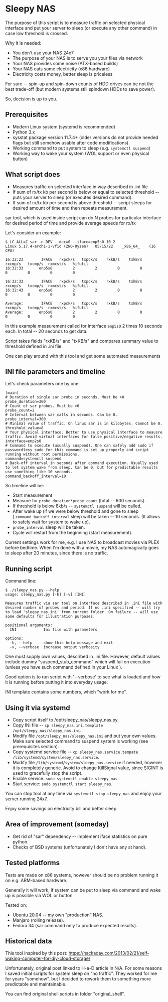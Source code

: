 # Sleepy NAS

The purpose of this script is to measure traffic on selected physical interface and put your server to sleep (or execute any other command) in case low threshold is crossed.

Why it is needed:

* You don't use your NAS 24x7
* The purpose of your NAS is to serve you your files via network
* Your NAS provides some noise (ATX-based builds)
* Your NAS eats some electricity (x86 hardware)
* Electricity costs money, better sleep is priceless

For sure -- spin-up and spin-down counts of HDD drives can be not the best trade-off (but modern systems still spindown HDDs to save power). 

So, decision is up to you.

## Prerequisites

* Modern Linux system (systemd is recommended)
* Python 3.x
* sysstat package version 11.7.4+ (older versions do not provide needed flags but still somehow usable after code modifications).
* Working command to put system to sleep (e.g. `systemctl suspend`)
* Working way to wake your system (WOL support or even physical button)

## What script does
* Measures traffic on selected interface in way described in .ini file
* If sum of rx/tx kb per second is below or equal to selected threshold -- puts your server to sleep (or executes desired command).
* If sum of rx/tx kb per second is above threshold -- script sleeps for desired amount of time and then repeats measurement.

sar tool, which is used inside script can do N probes for particular interface for desired period of time and provide average speeds for rx/tx

Let's consider an example:

```
$ LC_ALL=C sar -n DEV --dec=0 --iface=enp5s0 10 2
Linux 5.17.4-arch1-1-vfio (ZNO-Ryzen) 	05/15/22 	_x86_64_	(16 CPU)

16:32:23        IFACE   rxpck/s   txpck/s    rxkB/s    txkB/s   rxcmp/s   txcmp/s  rxmcst/s   %ifutil
16:32:33       enp5s0         2         2         0         0         0         0         0         0

16:32:33        IFACE   rxpck/s   txpck/s    rxkB/s    txkB/s   rxcmp/s   txcmp/s  rxmcst/s   %ifutil
16:32:43       enp5s0         2         2         0         0         0         0         0         0

Average:        IFACE   rxpck/s   txpck/s    rxkB/s    txkB/s   rxcmp/s   txcmp/s  rxmcst/s   %ifutil
Average:       enp5s0         2         2         0         0         0         0         0         0

```

In this example measurement called for interface `enp5s0` 2 times 10 seconds each. In total -- 20 seconds to get data.

Script takes fields "rxKB/s" and "txKB/s" and compares summary value to threshold defined in .ini file.

One can play around with this tool and get some automated measurements 

## INI file parameters and timeline

Let's check parameters one by one:

```
[main]
# Duration of single sar probe in seconds. Must be >0
probe_duration=300
# Count of sar probes. Must be >0
probe_count=2
# Interval between sar calls in seconds. Can be 0.
probe_interval=300
# Minimal value of traffic. On linux sar is in kilobytes. Cannot be 0.
threshold_value=8
# Your physical interface. Better to use physical interface to meausre traffic. Avoid virtual interfaces for false positive/negative results.
interface=enp2s0
# Command to execute (usually suspend). One can safely add sudo if passwordless sudo for this command is set up properly and script running without root permissions.
command=systemctl suspend
# Back-off interval in seconds after command execution. Usually used to let system wake from sleep. Can be 0, but for predictable results use something like 10 seconds.
command_backoff_interval=10
```

So timeline will be:

* Start measurement
* Measure for `probe_duration*probe_count` (total -- 600 seconds).
* If threshold is below 8kb/s -- `systemctl suspend` will be called.
* After wake up (if we were below threshold and gone to sleep ).`command_backoff_interval` sleep will be taken -- 10 seconds. (It allows to safely wait for system to wake up).
* `probe_interval` sleep will be taken.
* Cycle will restart from the beginning (start measurement).

Current settings work for me, e.g. I use NAS to broadcast movies via PLEX before bedtime. 
When I'm done with a movie, my NAS automagically goes to sleep after 20 minutes, since there is no traffic.

## Running script

Command line:
```
$ ./sleepy_nas.py --help
usage: sleepy_nas.py [-h] [-v] [INI]

Measures traffic via sar tool on interface described in .ini file with desired number of probes and period. If no .ini specified -- will try to load 'sleepy_nas.ini' from current folder. On failure -- will use some defaults for illustration purposes.

positional arguments:
  INI            Ini file with parameters

options:
  -h, --help     show this help message and exit
  -v, --verbose  increase output verbosity
```

One must supply own values, described in .ini file. However, default values include dummy "suspend_stub_command" which will fail on execution (unless you have such command defined in your Linux ).

Good option is to run script with '--verbose' to see what is loaded and how it is running before putting it into everyday usage.

INI template contains some numbers, which "work for me".

## Using it via systemd

* Copy script itself to /opt/sleepy_nas/sleepy_nas.py.
* Copy INI file -- `cp sleepy_nas.ini.template /opt/sleepy_nas/sleepy_nas.ini`.
* Modify file `/opt/sleepy_nas/sleepy_nas.ini` and put your own values. Make sure selected command to suspend system is working (see prerequisites section).
* Copy systemd service file -- `cp sleepy_nas.service.tempate /lib/systemd/system/sleepy_nas.service`.
* Modify file `/lib/systemd/system/sleepy_nas.service` if needed, however it is completely generic. Avoid to change KillSignal value, since SIGINT is used to gracefully stop the script.
* Enable service: `sudo systemctl enable sleepy_nas`.
* Start service: `sudo systemctl start sleepy_nas`.

You can stop tool at any time via `systemctl stop sleepy_nas` and enjoy your server running 24x7.

Enjoy some savings on electricity bill and better sleep.

## Area of improvement (someday)

* Get rid of "sar" dependency -- implement iface statistics on pure python.
* Checks of BSD systems (unfortunately I don't have any at hand).

## Tested platforms

Tests are made on x86 systems, however should be no problem running it on e.g. ARM-based hardware. 

Generally it will work, if system can be put to sleep via command and wake up is possible via WOL or button.

Tested on:

* Ubuntu 20.04 -- my own "production" NAS.
* Manjaro (rolling release).
* Fedora 34 (sar command only to produce expected results).

## Historical data

This tool inspired by this post: https://hackaday.com/2013/02/21/self-waking-computer-for-diy-cloud-storage/

Unfortunately, original post linked to H-a-D article in N/A. For some reasons I saved initial scripts for system sleep on "no traffic". They worked for me for years "somehow". but I decided to rework them to something more predictable and maintainable.

You can find original shell scripts in folder "original_shell".




